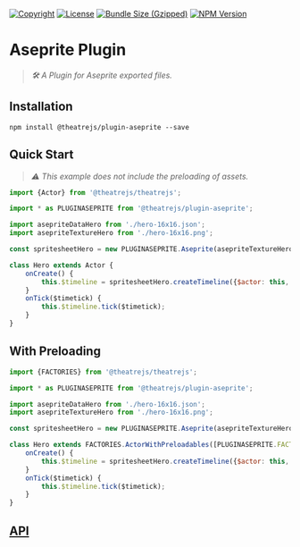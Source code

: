 [![Copyright](https://img.shields.io/badge/©-deformhead-white.svg)](https://github.com/deformhead) [![License](https://img.shields.io/badge/license-MIT-blue.svg)](https://github.com/theatrejs/plugin-aseprite/blob/master/LICENSE) [![Bundle Size (Gzipped)](https://img.shields.io/bundlejs/size/@theatrejs/plugin-aseprite@latest)](https://www.npmjs.com/package/@theatrejs/plugin-aseprite/v/latest) [![NPM Version](https://img.shields.io/npm/v/@theatrejs/plugin-aseprite/latest)](https://www.npmjs.com/package/@theatrejs/plugin-aseprite/v/latest)

# Aseprite Plugin

> *🛠️ A Plugin for Aseprite exported files.*

## Installation

```shell
npm install @theatrejs/plugin-aseprite --save
```

## Quick Start

> *⚠️ This example does not include the preloading of assets.*

```javascript
import {Actor} from '@theatrejs/theatrejs';

import * as PLUGINASEPRITE from '@theatrejs/plugin-aseprite';

import asepriteDataHero from './hero-16x16.json';
import asepriteTextureHero from './hero-16x16.png';

const spritesheetHero = new PLUGINASEPRITE.Aseprite(asepriteTextureHero, asepriteDataHero);

class Hero extends Actor {
    onCreate() {
        this.$timeline = spritesheetHero.createTimeline({$actor: this, $framerate: 8, $loop: true, $tag: 'idle'});
    }
    onTick($timetick) {
        this.$timeline.tick($timetick);
    }
}
```

## With Preloading

```javascript
import {FACTORIES} from '@theatrejs/theatrejs';

import * as PLUGINASEPRITE from '@theatrejs/plugin-aseprite';

import asepriteDataHero from './hero-16x16.json';
import asepriteTextureHero from './hero-16x16.png';

const spritesheetHero = new PLUGINASEPRITE.Aseprite(asepriteTextureHero, asepriteDataHero);

class Hero extends FACTORIES.ActorWithPreloadables([PLUGINASEPRITE.FACTORIES.PreloadableAseprite(spritesheetHero)]) {
    onCreate() {
        this.$timeline = spritesheetHero.createTimeline({$actor: this, $framerate: 8, $loop: true, $tag: 'idle'});
    }
    onTick($timetick) {
        this.$timeline.tick($timetick);
    }
}
```

## [API](https://theatrejs.github.io/plugin-aseprite/index.html)
